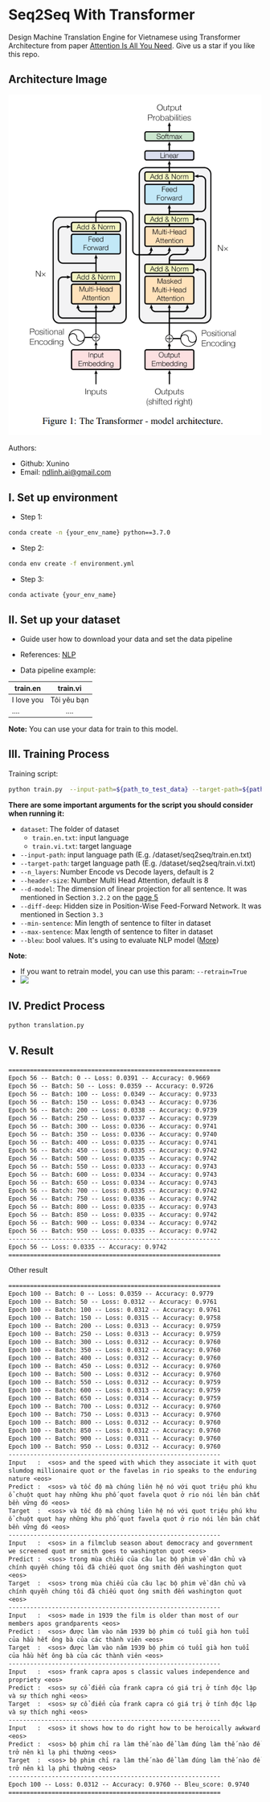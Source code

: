 # Seq2Seq With Transformer

Design Machine Translation Engine for Vietnamese using Transformer Architecture from
paper [Attention Is All You Need](https://arxiv.org/pdf/1706.03762.pdf). Give us a star if you like this repo.

## Architecture Image

<p align="center">
    <img src="https://github.com/Xunino/Seq2SeqWithTransformer/blob/main/assets/Transformer.png">
</p>

Authors:

- Github: Xunino
- Email: ndlinh.ai@gmail.com

## I. Set up environment

- Step 1:

```bash
conda create -n {your_env_name} python==3.7.0
```

- Step 2:

```bash
conda env create -f environment.yml
```

- Step 3:

```bash
conda activate {your_env_name}
``` 

## II. Set up your dataset

- Guide user how to download your data and set the data pipeline

- References: [NLP](https://github.com/Xunino/Seq2SeqWithTransformer/tree/main/dataset/seq2seq)

- Data pipeline example:

| train.en   |   train.vi      |
|----------|:-------------:|
| I love you       |  Tôi yêu bạn|
| ....             |    .... |

**Note:** You can use your data for train to this model.

## III. Training Process

Training script:

```bash
python train.py  --input-path=${path_to_test_data} --target-path=${path_to_input_data} --n_layers=2 --header-size=8 --d-model=512 --diff-deep=2048 --min-sentence=0 --max-sentence=50 --bleu=True
```

**There are some important arguments for the script you should consider when running it:**

- `dataset`: The folder of dataset
    - `train.en.txt`: input language
    - `train.vi.txt`: target language
- `--input-path`: input language path (E.g. /dataset/seq2seq/train.en.txt)
- `--target-path`: target language path (E.g. /dataset/seq2seq/train.vi.txt)
- `--n_layers`: Number Encode vs Decode layers, default is 2
- `--header-size`: Number Multi Head Attention, default is 8
- `--d-model`: The dimension of linear projection for all sentence. It was mentioned in Section `3.2.2` on
  the [page 5](https://arxiv.org/pdf/1706.03762.pdf)
- `--diff-deep`: Hidden size in Position-Wise Feed-Forward Network. It was mentioned in Section `3.3`
- `--min-sentence`: Min length of sentence to filter in dataset
- `--max-sentence`: Max length of sentence to filter in dataset
- `--bleu`: bool values. It's using to evaluate NLP model ([More](https://aclanthology.org/P02-1040.pdf))

**Note**:

- If you want to retrain model, you can use this param: `--retrain=True`
- <a href="https://colab.research.google.com/drive/1mxS6_1QzGMPuGSNAg5N-FjKjflneZgbY?usp=sharing" target="_blank">
  <img src="https://camo.githubusercontent.com/84f0493939e0c4de4e6dbe113251b4bfb5353e57134ffd9fcab6b8714514d4d1/68747470733a2f2f636f6c61622e72657365617263682e676f6f676c652e636f6d2f6173736574732f636f6c61622d62616467652e737667">

</a>

## IV. Predict Process

```bash
python translation.py
```

## V. Result

```
===========================================================
Epoch 56 -- Batch: 0 -- Loss: 0.0391 -- Accuracy: 0.9669
Epoch 56 -- Batch: 50 -- Loss: 0.0359 -- Accuracy: 0.9726
Epoch 56 -- Batch: 100 -- Loss: 0.0349 -- Accuracy: 0.9733
Epoch 56 -- Batch: 150 -- Loss: 0.0343 -- Accuracy: 0.9736
Epoch 56 -- Batch: 200 -- Loss: 0.0338 -- Accuracy: 0.9739
Epoch 56 -- Batch: 250 -- Loss: 0.0337 -- Accuracy: 0.9739
Epoch 56 -- Batch: 300 -- Loss: 0.0336 -- Accuracy: 0.9741
Epoch 56 -- Batch: 350 -- Loss: 0.0336 -- Accuracy: 0.9740
Epoch 56 -- Batch: 400 -- Loss: 0.0335 -- Accuracy: 0.9741
Epoch 56 -- Batch: 450 -- Loss: 0.0335 -- Accuracy: 0.9742
Epoch 56 -- Batch: 500 -- Loss: 0.0335 -- Accuracy: 0.9742
Epoch 56 -- Batch: 550 -- Loss: 0.0333 -- Accuracy: 0.9743
Epoch 56 -- Batch: 600 -- Loss: 0.0334 -- Accuracy: 0.9743
Epoch 56 -- Batch: 650 -- Loss: 0.0334 -- Accuracy: 0.9743
Epoch 56 -- Batch: 700 -- Loss: 0.0335 -- Accuracy: 0.9742
Epoch 56 -- Batch: 750 -- Loss: 0.0336 -- Accuracy: 0.9742
Epoch 56 -- Batch: 800 -- Loss: 0.0335 -- Accuracy: 0.9743
Epoch 56 -- Batch: 850 -- Loss: 0.0335 -- Accuracy: 0.9742
Epoch 56 -- Batch: 900 -- Loss: 0.0334 -- Accuracy: 0.9742
Epoch 56 -- Batch: 950 -- Loss: 0.0335 -- Accuracy: 0.9742
-----------------------------------------------------------
Epoch 56 -- Loss: 0.0335 -- Accuracy: 0.9742 
===========================================================
```

Other result

```
===========================================================
Epoch 100 -- Batch: 0 -- Loss: 0.0359 -- Accuracy: 0.9779
Epoch 100 -- Batch: 50 -- Loss: 0.0312 -- Accuracy: 0.9761
Epoch 100 -- Batch: 100 -- Loss: 0.0312 -- Accuracy: 0.9761
Epoch 100 -- Batch: 150 -- Loss: 0.0315 -- Accuracy: 0.9758
Epoch 100 -- Batch: 200 -- Loss: 0.0313 -- Accuracy: 0.9759
Epoch 100 -- Batch: 250 -- Loss: 0.0313 -- Accuracy: 0.9759
Epoch 100 -- Batch: 300 -- Loss: 0.0312 -- Accuracy: 0.9760
Epoch 100 -- Batch: 350 -- Loss: 0.0312 -- Accuracy: 0.9760
Epoch 100 -- Batch: 400 -- Loss: 0.0312 -- Accuracy: 0.9760
Epoch 100 -- Batch: 450 -- Loss: 0.0312 -- Accuracy: 0.9760
Epoch 100 -- Batch: 500 -- Loss: 0.0312 -- Accuracy: 0.9760
Epoch 100 -- Batch: 550 -- Loss: 0.0312 -- Accuracy: 0.9759
Epoch 100 -- Batch: 600 -- Loss: 0.0313 -- Accuracy: 0.9759
Epoch 100 -- Batch: 650 -- Loss: 0.0314 -- Accuracy: 0.9759
Epoch 100 -- Batch: 700 -- Loss: 0.0312 -- Accuracy: 0.9760
Epoch 100 -- Batch: 750 -- Loss: 0.0313 -- Accuracy: 0.9760
Epoch 100 -- Batch: 800 -- Loss: 0.0312 -- Accuracy: 0.9760
Epoch 100 -- Batch: 850 -- Loss: 0.0312 -- Accuracy: 0.9760
Epoch 100 -- Batch: 900 -- Loss: 0.0311 -- Accuracy: 0.9760
Epoch 100 -- Batch: 950 -- Loss: 0.0312 -- Accuracy: 0.9760
-----------------------------------------------------------
Input   :  <sos> and the speed with which they associate it with quot slumdog millionaire quot or the favelas in rio speaks to the enduring nature <eos>
Predict :  <sos> và tốc độ mà chúng liên hệ nó với quot triệu phú khu ổ chuột quot hay những khu phố quot favela quot ở rio nói lên bản chất bền vững đó <eos>
Target  :  <sos> và tốc độ mà chúng liên hệ nó với quot triệu phú khu ổ chuột quot hay những khu phố quot favela quot ở rio nói lên bản chất bền vững đó <eos>
-----------------------------------------------------------
Input   :  <sos> in a filmclub season about democracy and government we screened quot mr smith goes to washington quot <eos>
Predict :  <sos> trong mùa chiếu của câu lạc bộ phim về dân chủ và chính quyền chúng tôi đã chiếu quot ông smith đến washington quot <eos>
Target  :  <sos> trong mùa chiếu của câu lạc bộ phim về dân chủ và chính quyền chúng tôi đã chiếu quot ông smith đến washington quot <eos>
-----------------------------------------------------------
Input   :  <sos> made in 1939 the film is older than most of our members apos grandparents <eos>
Predict :  <sos> được làm vào năm 1939 bộ phim có tuổi già hơn tuổi của hầu hết ông bà của các thành viên <eos>
Target  :  <sos> được làm vào năm 1939 bộ phim có tuổi già hơn tuổi của hầu hết ông bà của các thành viên <eos>
-----------------------------------------------------------
Input   :  <sos> frank capra apos s classic values independence and propriety <eos>
Predict :  <sos> sự cổ điển của frank capra có giá trị ở tính độc lập và sự thích nghi <eos>
Target  :  <sos> sự cổ điển của frank capra có giá trị ở tính độc lập và sự thích nghi <eos>
-----------------------------------------------------------
Input   :  <sos> it shows how to do right how to be heroically awkward <eos>
Predict :  <sos> bộ phim chỉ ra làm thế nào để làm đúng làm thế nào để trở nên kì lạ phi thường <eos>
Target  :  <sos> bộ phim chỉ ra làm thế nào để làm đúng làm thế nào để trở nên kì lạ phi thường <eos>
-----------------------------------------------------------
Epoch 100 -- Loss: 0.0312 -- Accuracy: 0.9760 -- Bleu_score: 0.9740
===========================================================
```